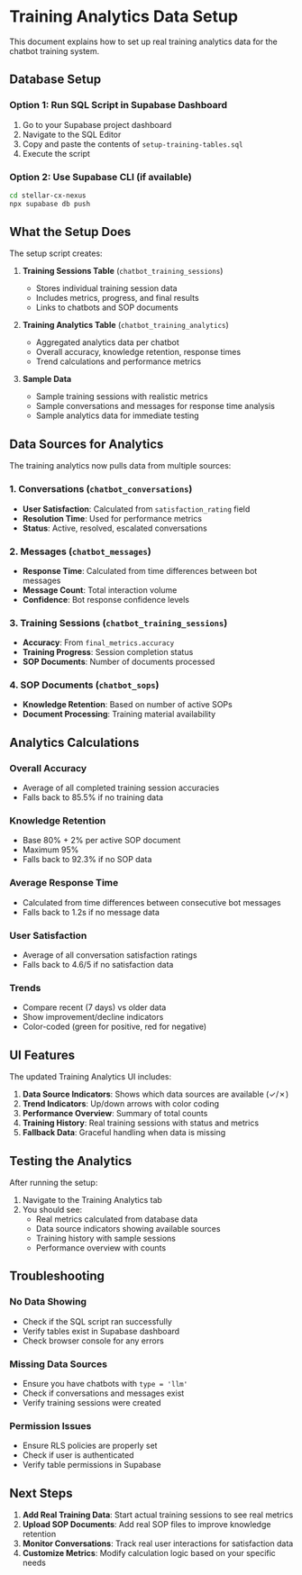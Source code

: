 # Training Analytics Data Setup

This document explains how to set up real training analytics data for the chatbot training system.

## Database Setup

### Option 1: Run SQL Script in Supabase Dashboard

1. Go to your Supabase project dashboard
2. Navigate to the SQL Editor
3. Copy and paste the contents of `setup-training-tables.sql`
4. Execute the script

### Option 2: Use Supabase CLI (if available)

```bash
cd stellar-cx-nexus
npx supabase db push
```

## What the Setup Does

The setup script creates:

1. **Training Sessions Table** (`chatbot_training_sessions`)
   - Stores individual training session data
   - Includes metrics, progress, and final results
   - Links to chatbots and SOP documents

2. **Training Analytics Table** (`chatbot_training_analytics`)
   - Aggregated analytics data per chatbot
   - Overall accuracy, knowledge retention, response times
   - Trend calculations and performance metrics

3. **Sample Data**
   - Sample training sessions with realistic metrics
   - Sample conversations and messages for response time analysis
   - Sample analytics data for immediate testing

## Data Sources for Analytics

The training analytics now pulls data from multiple sources:

### 1. Conversations (`chatbot_conversations`)
- **User Satisfaction**: Calculated from `satisfaction_rating` field
- **Resolution Time**: Used for performance metrics
- **Status**: Active, resolved, escalated conversations

### 2. Messages (`chatbot_messages`)
- **Response Time**: Calculated from time differences between bot messages
- **Message Count**: Total interaction volume
- **Confidence**: Bot response confidence levels

### 3. Training Sessions (`chatbot_training_sessions`)
- **Accuracy**: From `final_metrics.accuracy`
- **Training Progress**: Session completion status
- **SOP Documents**: Number of documents processed

### 4. SOP Documents (`chatbot_sops`)
- **Knowledge Retention**: Based on number of active SOPs
- **Document Processing**: Training material availability

## Analytics Calculations

### Overall Accuracy
- Average of all completed training session accuracies
- Falls back to 85.5% if no training data

### Knowledge Retention
- Base 80% + 2% per active SOP document
- Maximum 95%
- Falls back to 92.3% if no SOP data

### Average Response Time
- Calculated from time differences between consecutive bot messages
- Falls back to 1.2s if no message data

### User Satisfaction
- Average of all conversation satisfaction ratings
- Falls back to 4.6/5 if no satisfaction data

### Trends
- Compare recent (7 days) vs older data
- Show improvement/decline indicators
- Color-coded (green for positive, red for negative)

## UI Features

The updated Training Analytics UI includes:

1. **Data Source Indicators**: Shows which data sources are available (✓/✗)
2. **Trend Indicators**: Up/down arrows with color coding
3. **Performance Overview**: Summary of total counts
4. **Training History**: Real training sessions with status and metrics
5. **Fallback Data**: Graceful handling when data is missing

## Testing the Analytics

After running the setup:

1. Navigate to the Training Analytics tab
2. You should see:
   - Real metrics calculated from database data
   - Data source indicators showing available sources
   - Training history with sample sessions
   - Performance overview with counts

## Troubleshooting

### No Data Showing
- Check if the SQL script ran successfully
- Verify tables exist in Supabase dashboard
- Check browser console for any errors

### Missing Data Sources
- Ensure you have chatbots with `type = 'llm'`
- Check if conversations and messages exist
- Verify training sessions were created

### Permission Issues
- Ensure RLS policies are properly set
- Check if user is authenticated
- Verify table permissions in Supabase

## Next Steps

1. **Add Real Training Data**: Start actual training sessions to see real metrics
2. **Upload SOP Documents**: Add real SOP files to improve knowledge retention
3. **Monitor Conversations**: Track real user interactions for satisfaction data
4. **Customize Metrics**: Modify calculation logic based on your specific needs 